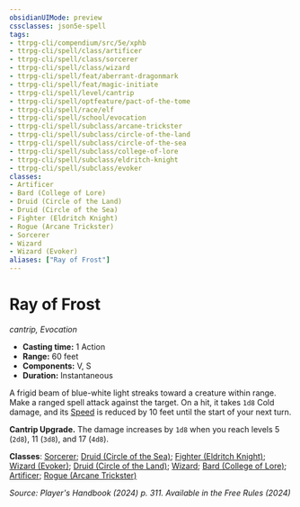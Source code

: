 ```yaml
---
obsidianUIMode: preview
cssclasses: json5e-spell
tags:
- ttrpg-cli/compendium/src/5e/xphb
- ttrpg-cli/spell/class/artificer
- ttrpg-cli/spell/class/sorcerer
- ttrpg-cli/spell/class/wizard
- ttrpg-cli/spell/feat/aberrant-dragonmark
- ttrpg-cli/spell/feat/magic-initiate
- ttrpg-cli/spell/level/cantrip
- ttrpg-cli/spell/optfeature/pact-of-the-tome
- ttrpg-cli/spell/race/elf
- ttrpg-cli/spell/school/evocation
- ttrpg-cli/spell/subclass/arcane-trickster
- ttrpg-cli/spell/subclass/circle-of-the-land
- ttrpg-cli/spell/subclass/circle-of-the-sea
- ttrpg-cli/spell/subclass/college-of-lore
- ttrpg-cli/spell/subclass/eldritch-knight
- ttrpg-cli/spell/subclass/evoker
classes:
- Artificer
- Bard (College of Lore)
- Druid (Circle of the Land)
- Druid (Circle of the Sea)
- Fighter (Eldritch Knight)
- Rogue (Arcane Trickster)
- Sorcerer
- Wizard
- Wizard (Evoker)
aliases: ["Ray of Frost"]
---
```

# Ray of Frost
*cantrip, Evocation*  


- **Casting time:** 1 Action
- **Range:** 60 feet
- **Components:** V, S
- **Duration:** Instantaneous

A frigid beam of blue-white light streaks toward a creature within range. Make a ranged spell attack against the target. On a hit, it takes `1d8` Cold damage, and its [Speed](Misc%20Files/CLI/rules/variant-rules/speed-xphb.md) is reduced by 10 feet until the start of your next turn.

**Cantrip Upgrade.** The damage increases by `1d8` when you reach levels 5 (`2d8`), 11 (`3d8`), and 17 (`4d8`).

**Classes**: [Sorcerer](Misc%20Files/CLI/compendium/lists/list-spells-classes-sorcerer.md); [Druid (Circle of the Sea)](Misc%20Files/CLI/compendium/lists/list-spells-classes-druid-xphb-circle-of-the-sea-xphb.md "subclass=XPHB;class=XPHB"); [Fighter (Eldritch Knight)](Misc%20Files/CLI/compendium/lists/list-spells-classes-fighter-xphb-eldritch-knight-xphb.md "subclass=XPHB;class=XPHB"); [Wizard (Evoker)](Misc%20Files/CLI/compendium/lists/list-spells-classes-wizard-xphb-evoker-xphb.md "subclass=XPHB;class=XPHB"); [Druid (Circle of the Land)](Misc%20Files/CLI/compendium/lists/list-spells-classes-druid-xphb-circle-of-the-land-xphb.md "subclass=XPHB;class=XPHB"); [Wizard](Misc%20Files/CLI/compendium/lists/list-spells-classes-wizard.md); [Bard (College of Lore)](Misc%20Files/CLI/compendium/lists/list-spells-classes-bard-xphb-college-of-lore-xphb.md "subclass=XPHB;class=XPHB"); [Artificer](Misc%20Files/CLI/compendium/lists/list-spells-classes-artificer.md); [Rogue (Arcane Trickster)](Misc%20Files/CLI/compendium/lists/list-spells-classes-rogue-xphb-arcane-trickster-xphb.md "subclass=XPHB;class=XPHB")

*Source: Player's Handbook (2024) p. 311. Available in the Free Rules (2024)*